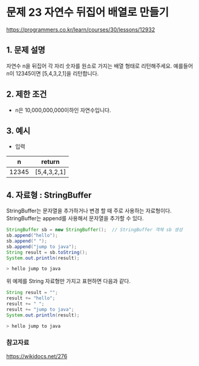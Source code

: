 # 문제 23 자연수 뒤집어 배열로 만들기 
https://programmers.co.kr/learn/courses/30/lessons/12932

## 1. 문제 설명
자연수 n을 뒤집어 각 자리 숫자를 원소로 가지는 배열 형태로 리턴해주세요. 예를들어 n이 12345이면 [5,4,3,2,1]을 리턴합니다.

## 2. 제한 조건
* n은 10,000,000,000이하인 자연수입니다.

## 3. 예시
* 입력
  
|n|return|
|------|---|
| 12345 | [5,4,3,2,1] |

## 4. 자료형 : StringBuffer  
StringBuffer는 문자열을 추가하거나 변경 할 때 주로 사용하는 자료형이다.
StringBuffer는 append를 사용해서 문자열을 추가할 수 있다. 
``` java
StringBuffer sb = new StringBuffer();  // StringBuffer 객체 sb 생성
sb.append("hello");
sb.append(" ");
sb.append("jump to java");
String result = sb.toString();
System.out.println(result);

> hello jump to java
```

위 예제를 String 자료형만 가지고 표현하면 다음과 같다. 

```java
String result = "";
result += "hello";
result += " ";
result += "jump to java";
System.out.println(result);

> hello jump to java
```


### 참고자료  
https://wikidocs.net/276
